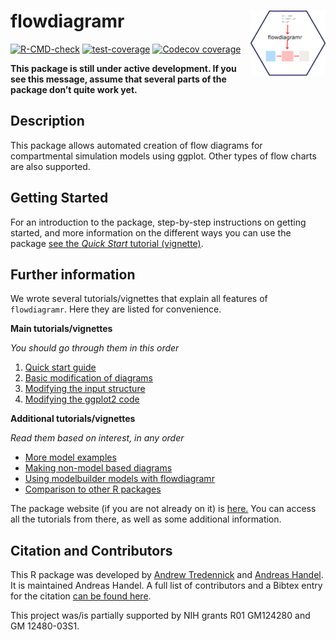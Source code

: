 
<!-- README.md is generated from README.Rmd. Please edit that file -->

# flowdiagramr <img src="man/figures/logo.png" align="right" alt="" width="120" />

<!-- badges: start -->

[![R-CMD-check](https://github.com/andreashandel/flowdiagramr/workflows/R-CMD-check/badge.svg)](https://github.com/andreashandel/flowdiagramr/actions)
[![test-coverage](https://github.com/andreashandel/flowdiagramr/workflows/test-coverage/badge.svg)](https://github.com/andreashandel/flowdiagramr/actions)
[![Codecov
coverage](https://codecov.io/gh/andreashandel/flowdiagramr/branch/main/graph/badge.svg)](https://codecov.io/gh/andreashandel/flowdiagramr?branch=main)
<!-- badges: end -->

**This package is still under active development. If you see this
message, assume that several parts of the package don’t quite work
yet.**

## Description

This package allows automated creation of flow diagrams for
compartmental simulation models using ggplot. Other types of flow charts
are also supported.

## Getting Started

For an introduction to the package, step-by-step instructions on getting
started, and more information on the different ways you can use the
package [see the *Quick Start* tutorial
(vignette)](https://andreashandel.github.io/flowdiagramr/articles/A_quickstart.html).

## Further information

We wrote several tutorials/vignettes that explain all features of
`flowdiagramr`. Here they are listed for convenience.

**Main tutorials/vignettes**

*You should go through them in this order*

1.  [Quick start
    guide](https://andreashandel.github.io/flowdiagramr/articles/A_quickstart.html)
2.  [Basic modification of
    diagrams](https://andreashandel.github.io/flowdiagramr/articles/B_modify_diagrams_simple.html)
3.  [Modifying the input
    structure](https://andreashandel.github.io/flowdiagramr/articles/C_modify_input_structure.html)
4.  [Modifying the ggplot2
    code](https://andreashandel.github.io/flowdiagramr/articles/D_modify_ggplot_code.html)

**Additional tutorials/vignettes**

*Read them based on interest, in any order*

-   [More model
    examples](https://andreashandel.github.io/flowdiagramr/articles/F_non_model_diagrams.html)
-   [Making non-model based
    diagrams](https://andreashandel.github.io/flowdiagramr/articles/F_non_model_diagrams.html)
-   [Using modelbuilder models with
    flowdiagramr](https://andreashandel.github.io/flowdiagramr/articles/G_flowdiagramr_and_modelbuilder.html)
-   [Comparison to other R
    packages](https://andreashandel.github.io/flowdiagramr/articles/H_comparison_to_other_packages.html)

The package website (if you are not already on it) is
[here.](https://andreashandel.github.io/flowdiagramr/) You can access
all the tutorials from there, as well as some additional information.

## Citation and Contributors

This R package was developed by [Andrew
Tredennick](https://atredennick.github.io/) and [Andreas
Handel](https://www.andreashandel.com/). It is maintained Andreas
Handel. A full list of contributors and a Bibtex entry for the citation
[can be found
here](https://andreashandel.github.io/flowdiagramr/authors.html).

This project was/is partially supported by NIH grants R01 GM124280 and
GM 12480-03S1.
